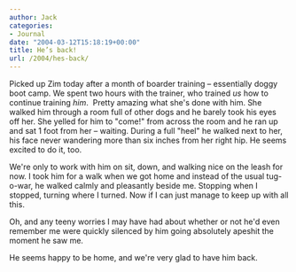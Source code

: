 ```yaml
---
author: Jack
categories:
- Journal
date: "2004-03-12T15:18:19+00:00"
title: He’s back!
url: /2004/hes-back/
---
```


Picked up Zim today after a month of boarder training &#8211; essentially doggy boot camp. We spent two hours with the trainer, who trained _us_ how to continue training _him_.&nbsp; Pretty amazing what she's done with him. She walked him through a room full of other dogs and he barely took his eyes off her. She yelled for him to "come!" from across the room and he ran up and sat 1 foot from her &#8211; waiting. During a full "heel" he walked next to her, his face never wandering more than six inches from her right hip. He seems excited to do it, too.

We're only to work with him on sit, down, and walking nice on the leash for now. I took him for a walk when we got home and instead of the usual tug-o-war, he walked calmly and pleasantly beside me. Stopping when I stopped, turning where I turned. Now if I can just manage to keep up with all this.

Oh, and any teeny worries I may have had about whether or not he'd even remember me were quickly silenced by him going absolutely apeshit the moment he saw me.

He seems happy to be home, and we're very glad to have him back.